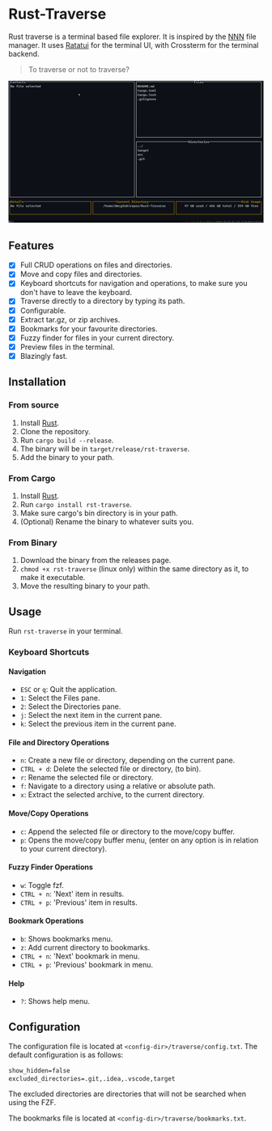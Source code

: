 # Rust-Traverse

Rust traverse is a terminal based file explorer. It is inspired by the [NNN](https://github.com/jarun/nnn) file manager. It uses [Ratatui](https://github.com/tui-rs-revival/ratatui) for the terminal UI, with Crossterm for the terminal backend.

> To traverse or not to traverse?

![Rust-Traverse](traverse.gif)

## Features

- [x] Full CRUD operations on files and directories.
- [x] Move and copy files and directories.
- [x] Keyboard shortcuts for navigation and operations, to make sure you don't have to leave the keyboard.
- [x] Traverse directly to a directory by typing its path.
- [x] Configurable.
- [x] Extract tar.gz, or zip archives.
- [x] Bookmarks for your favourite directories.
- [x] Fuzzy finder for files in your current directory.
- [x] Preview files in the terminal.
- [x] Blazingly fast.

## Installation

### From source

1. Install [Rust](https://www.rust-lang.org/tools/install).
2. Clone the repository.
3. Run `cargo build --release`.
4. The binary will be in `target/release/rst-traverse`.
5. Add the binary to your path.

### From Cargo

1. Install [Rust](https://www.rust-lang.org/tools/install).
2. Run `cargo install rst-traverse`.
3. Make sure cargo's bin directory is in your path.
4. (Optional) Rename the binary to whatever suits you.

### From Binary

1. Download the binary from the releases page.
2. `chmod +x rst-traverse` (linux only) within the same directory as it, to make it executable.
3. Move the resulting binary to your path.

## Usage

Run `rst-traverse` in your terminal.

### Keyboard Shortcuts

#### Navigation

- `ESC` or `q`: Quit the application.
- `1`: Select the Files pane.
- `2`: Select the Directories pane.
- `j`: Select the next item in the current pane.
- `k`: Select the previous item in the current pane.

#### File and Directory Operations

- `n`: Create a new file or directory, depending on the current pane.
- `CTRL + d`: Delete the selected file or directory, (to bin).
- `r`: Rename the selected file or directory.
- `f`: Navigate to a directory using a relative or absolute path.
- `x`: Extract the selected archive, to the current directory.

#### Move/Copy Operations

- `c`: Append the selected file or directory to the move/copy buffer.
- `p`: Opens the move/copy buffer menu, (enter on any option is in relation to your current directory).

#### Fuzzy Finder Operations

- `w`: Toggle fzf.
- `CTRL + n`: 'Next' item in results.
- `CTRL + p`: 'Previous' item in results.

#### Bookmark Operations

- `b`: Shows bookmarks menu.
- `z`: Add current directory to bookmarks.
- `CTRL + n`: 'Next' bookmark in menu.
- `CTRL + p`: 'Previous' bookmark in menu.

#### Help

- `?`: Shows help menu.

## Configuration

The configuration file is located at `<config-dir>/traverse/config.txt`. The default configuration is as follows:

```
show_hidden=false
excluded_directories=.git,.idea,.vscode,target
```

The excluded directories are directories that will not be searched when using the FZF.

The bookmarks file is located at `<config-dir>/traverse/bookmarks.txt`.
